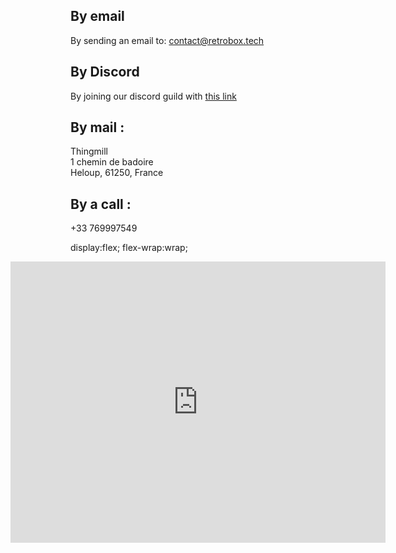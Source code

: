 ## By email

By sending an email to: [contact@retrobox.tech](mailto:contact@retrobox.tech)

## By Discord

By joining our discord guild with [this link](https://discord.gg/TzNNQnP)

## By mail :

Thingmill<br />
1 chemin de badoire<br />
Heloup, 61250, France<br />

## By a call :

+33 769997549


display:flex;
flex-wrap:wrap;

<iframe src="https://www.google.com/maps/embed?pb=!1m18!1m12!1m3!1d2649.1831527803884!2d0.02048481564818878!3d48.39542577924495!2m3!1f0!2f0!3f0!3m2!1i1024!2i768!4f13.1!3m3!1m2!1s0x47e27535bafa57bb%3A0x7cd97fc8ad2efa55!2sThingmill!5e0!3m2!1sfr!2sfr!4v1530277084988" width="600" height="450" frameborder="0" style="border:0" allowfullscreen align="right"></iframe>
